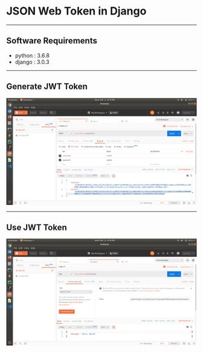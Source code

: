 # JSON Web Token in Django

---
## Software Requirements
- python : 3.6.8
- django : 3.0.3


---
## Generate JWT Token
<kbd><img src="/imgs-readme/Screenshot_from_2020-02-03_18-14-50.png"></img></kbd>

---
## Use JWT Token
<kbd><img src="/imgs-readme/Screenshot_from_2020-02-03_18-14-54.png"></img></kbd>
